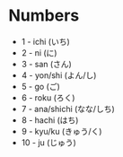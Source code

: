 # Numbers

- 1 - ichi (いち)
- 2 - ni (に)
- 3 - san (さん)
- 4 - yon/shi (よん/し)
- 5 - go (ご)
- 6 - roku (ろく)
- 7 - ana/shichi (なな/しち)
- 8 - hachi (はち)
- 9 - kyu/ku (きゅう/く)
- 10 - ju (じゅう)
